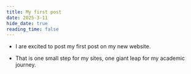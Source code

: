 ```yaml
---
title: My first post
date: 2025-3-11
hide_date: true
reading_time: false
---
```


- I are excited to post my first post on my new website. 

- That is one small step for my sites, one giant leap for my academic journey.



